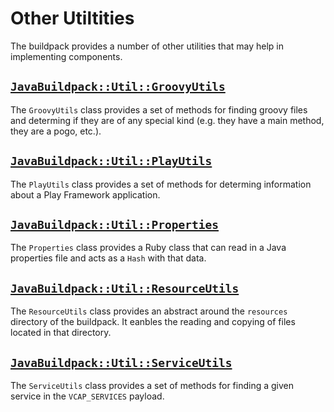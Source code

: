 # Other Utiltities
The buildpack provides a number of other utilities that may help in implementing components.


## [`JavaBuildpack::Util::GroovyUtils`][]
The `GroovyUtils` class provides a set of methods for finding groovy files and determing if they are of any special kind (e.g. they have a main method, they are a pogo, etc.).

## [`JavaBuildpack::Util::PlayUtils`][]
The `PlayUtils` class provides a set of methods for determing information about a Play Framework application.

## [`JavaBuildpack::Util::Properties`][]
The `Properties` class provides a Ruby class that can read in a Java properties file and acts as a `Hash` with that data.

## [`JavaBuildpack::Util::ResourceUtils`][]
The `ResourceUtils` class provides an abstract around the `resources` directory of the buildpack.  It eanbles the reading and copying of files located in that directory.

## [`JavaBuildpack::Util::ServiceUtils`][]
The `ServiceUtils` class provides a set of methods for finding a given service in the `VCAP_SERVICES` payload.


[`JavaBuildpack::Util::GroovyUtils`]: ../lib/java_buildpack/util/groovy_utils.rb
[`JavaBuildpack::Util::PlayUtils`]: ../lib/java_buildpack/util/play_utils.rb
[`JavaBuildpack::Util::Properties`]: ../lib/java_buildpack/util/properties.rb
[`JavaBuildpack::Util::ResourceUtils`]: ../lib/java_buildpack/util/resource_utils.rb
[`JavaBuildpack::Util::ServiceUtils`]: ../lib/java_buildpack/util/service_utils.rb
